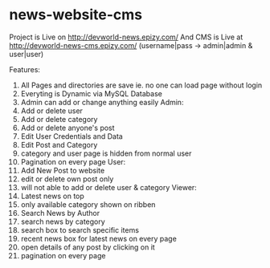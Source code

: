 # news-website-cms
Project is Live on http://devworld-news.epizy.com/
And CMS is Live at http://devworld-news-cms.epizy.com/ (username|pass -> admin|admin & user|user)

Features:
1. All Pages and directories are save ie. no one can load page without login
2. Everyting is Dynamic via MySQL Database
3. Admin can add or change anything easily
Admin:
1. Add or delete user
2. Add or delete category
3. Add or delete anyone's post
4. Edit User Credentials and Data
5. Edit Post and Category
6. category and user page is hidden from normal user
7. Pagination on every page
User:
1. Add New Post to website
2. edit or delete own post only
3. will not able to add or delete user & category
Viewer:
1. Latest news on top
2. only available category shown on ribben
3. Search News by Author
4. search news by category
5. search box to search specific items
6. recent news box for latest news on every page
7. open details of any post by clicking on it
8. pagination on every page


